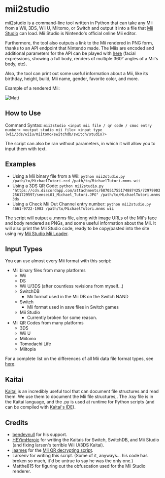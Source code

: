 # mii2studio

mii2studio is a command-line tool written in Python that can take any Mii from a Wii, 3DS, Wii U, Miitomo, or Switch and output it into a file that [Mii Studio](https://my.nintendo.com/mii) can load. Mii Studio is Nintendo's official online Mii editor.

Furthermore, the tool also outputs a link to the Mii rendered in PNG form, thanks to an API endpoint that Nintendo made. The Miis are encoded and additional parameters for the API can be played with [here](https://pf2m.com/tools/mii/) (facial expressions, showing a full body, renders of multiple 360° angles of a Mii's body, etc).

Also, the tool can print out some useful information about a Mii, like its birthday, height, build, Mii name, gender, favorite color, and more.

Example of a rendered Mii:

![Matt](https://studio.mii.nintendo.com/miis/image.png?data=000f145b5f5e646e49546169687477858e878a87878e969d9c9fa6b3b9c0e5acafb6bbb6bcb6b9b8bebfc3cfd1d9da&type=face&width=512&instanceCount=1)

## How to Use

Command Syntax: `mii2studio <input mii file / qr code / cmoc entry number> <output studio mii file> <input type (wii/3ds/wiiu/miitomo/switchdb/switch/studio)>`

The script can also be ran without parameters, in which it will allow you to input them with text.

## Examples

* Using a Mii binary file from a Wii: `python mii2studio.py /path/to/MichaelTutori.rcd /path/to/MichaelTutori.mnms wii`
* Using a 3DS QR Code: `python mii2studio.py "https://cdn.discordapp.com/attachments/687051755174887425/729799032561729597/sensei01_Michael_Tutori.JPG" /path/to/MichaelTutori.mnms 3ds`
* Using a Check Mii Out Channel entry number: `python mii2studio.py 4661-9722-1903 /path/to/MichaelTutori.mnms wii`

The script will output a .mnms file, along with image URLs of the Mii's face and body rendered as PNGs, and some useful information about the Mii. It will also print the Mii Studio code, ready to be copy/pasted into the site using my [Mii Studio Mii Loader](https://github.com/HEYimHeroic/MiiStudioMiiLoader).

## Input Types

You can use almost every Mii format with this script:

* Mii binary files from many platforms
    * Wii
	* DS
    * Wii U/3DS (after countless revisions from myself...)
    * SwitchDB
        * Mii format used in the Mii DB on the Switch NAND
    * Switch
        * Mii format used in save files in Switch games
    * Mii Studio
        * Currently broken for some reason.
* Mii QR Codes from many platforms
    * 3DS
    * Wii U
    * Miitomo
    * Tomodachi Life
    * Miitopia

For a complete list on the differences of all Mii data file format types, see [here](https://github.com/HEYimHeroic/MiiDataFiles#types).

## Kaitai

[Kaitai](https://kaitai.io/) is an incredibly useful tool that can document file structures and read them. We use them to document the Mii file structures,. The .ksy file is in the Kaitai language, and the .py is used at runtime for Python scripts (and can be compiled with [Kaitai's IDE](https://ide.kaitai.io/)).

## Credits

* [bendevnull](https://github.com/bendevnull) for his support.
* [HEYimHeroic](https://github.com/HEYimHeroic) for writing the Kaitais for Switch, SwitchDB, and Mii Studio (and fixing larsen's terrible Wii U/3DS Kaitai).
* [jaames](https://github.com/jaames) for the [Mii QR decrypting script](https://gist.github.com/jaames/96ce8daa11b61b758b6b0227b55f9f78).
* Larsenv for writing this script. (Some of it, anyways... his code has broken so much, it'd be untrue to say he was the only one.)
* Matthe815 for figuring out the obfuscation used for the Mii Studio renderer.

